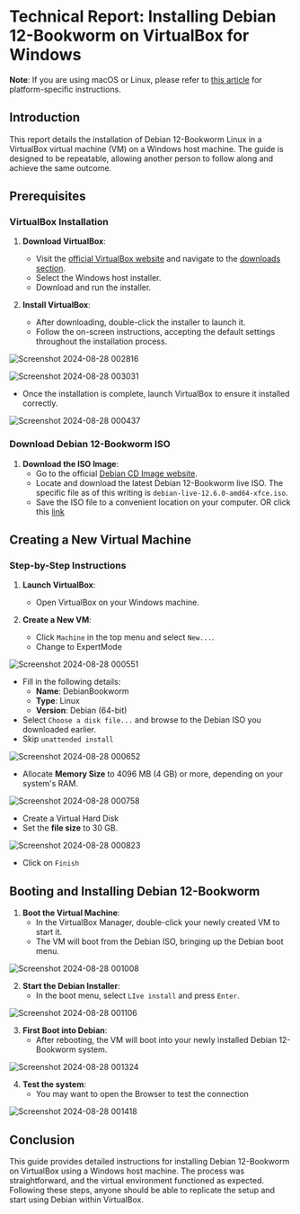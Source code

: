 # Technical Report: Installing Debian 12-Bookworm on VirtualBox for Windows

**Note**: If you are using macOS or Linux, please refer to [this article](https://terokarvinen.com/2021/install-debian-on-virtualbox/) for platform-specific instructions.

## Introduction
This report details the installation of Debian 12-Bookworm Linux in a VirtualBox virtual machine (VM) on a Windows host machine. The guide is designed to be repeatable, allowing another person to follow along and achieve the same outcome.

## Prerequisites

### VirtualBox Installation
1. **Download VirtualBox**: 
   - Visit the [official VirtualBox website](https://www.virtualbox.org/) and navigate to the [downloads section](https://www.virtualbox.org/wiki/Downloads).
   - Select the Windows host installer.
   - Download and run the installer.

2. **Install VirtualBox**:
   - After downloading, double-click the installer to launch it.
   - Follow the on-screen instructions, accepting the default settings throughout the installation process.

![Screenshot 2024-08-28 002816](https://github.com/user-attachments/assets/e89bf1b0-bce5-465c-ad6e-d8117eff4b64)

![Screenshot 2024-08-28 003031](https://github.com/user-attachments/assets/4cad2de6-6197-4ee1-a762-bcadadfe7250)


   - Once the installation is complete, launch VirtualBox to ensure it installed correctly.

![Screenshot 2024-08-28 000437](https://github.com/user-attachments/assets/214f8d4a-3735-4db5-ae1b-99201a7f71f0)


### Download Debian 12-Bookworm ISO
1. **Download the ISO Image**:
   - Go to the official [Debian CD Image website](https://www.debian.org/CD/live/).
   - Locate and download the latest Debian 12-Bookworm live ISO. The specific file as of this writing is `debian-live-12.6.0-amd64-xfce.iso`.
   - Save the ISO file to a convenient location on your computer.
  OR click this [link](https://cdimage.debian.org/debian-cd/current-live/amd64/iso-hybrid/debian-live-12.6.0-amd64-xfce.iso)

## Creating a New Virtual Machine

### Step-by-Step Instructions

1. **Launch VirtualBox**:
   - Open VirtualBox on your Windows machine.

2. **Create a New VM**:
   - Click `Machine` in the top menu and select `New...`.
   - Change to ExpertMode

![Screenshot 2024-08-28 000551](https://github.com/user-attachments/assets/446b29eb-9bec-4c50-a451-ce9832300017)

   - Fill in the following details:
     - **Name**: DebianBookworm
     - **Type**: Linux
     - **Version**: Debian (64-bit)
   - Select `Choose a disk file...` and browse to the Debian ISO you downloaded earlier.
   - Skip `unattended install`

![Screenshot 2024-08-28 000652](https://github.com/user-attachments/assets/abe2e0d0-e25f-4273-9f1c-7c9cd7bf4963)

   - Allocate **Memory Size** to 4096 MB (4 GB) or more, depending on your system's RAM.

![Screenshot 2024-08-28 000758](https://github.com/user-attachments/assets/baa2cf64-4b72-4e83-87cb-13527c950654)

   - Create a Virtual Hard Disk
   - Set the **file size** to 30 GB.

![Screenshot 2024-08-28 000823](https://github.com/user-attachments/assets/e45cc2a0-e77e-4737-a1b9-8c1a6c08d070)

   - Click on `Finish`

## Booting and Installing Debian 12-Bookworm

1. **Boot the Virtual Machine**:
   - In the VirtualBox Manager, double-click your newly created VM to start it.
   - The VM will boot from the Debian ISO, bringing up the Debian boot menu.

![Screenshot 2024-08-28 001008](https://github.com/user-attachments/assets/9338e5c7-d456-4e54-b380-94afc9779bac)

2. **Start the Debian Installer**:
   - In the boot menu, select `LIve install` and press `Enter`.

![Screenshot 2024-08-28 001106](https://github.com/user-attachments/assets/2e05b400-0c96-4d13-8ed8-32dcca2f62b7)

3. **First Boot into Debian**:
   - After rebooting, the VM will boot into your newly installed Debian 12-Bookworm system.

![Screenshot 2024-08-28 001324](https://github.com/user-attachments/assets/2d51625a-94c3-482f-934d-a96d1e5ddf85)

4. **Test the system**:
    - You may want to open the Browser to test the connection
  
![Screenshot 2024-08-28 001418](https://github.com/user-attachments/assets/f4335465-3117-403c-9a5d-aff8069dc370)


## Conclusion
This guide provides detailed instructions for installing Debian 12-Bookworm on VirtualBox using a Windows host machine. The process was straightforward, and the virtual environment functioned as expected. Following these steps, anyone should be able to replicate the setup and start using Debian within VirtualBox.
